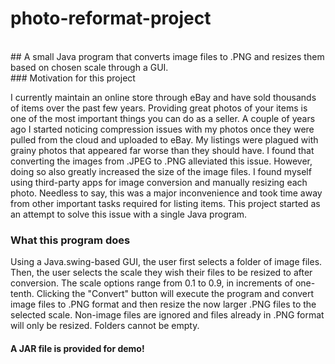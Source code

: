 # photo-reformat-project
<br>
## A small Java program that converts image files to .PNG and resizes them based on chosen scale through a GUI.
<br>
### Motivation for this project

I currently maintain an online store through eBay and have sold thousands of items over the past few years. Providing great photos of your items is one of the most important things you can do as a seller. A couple of years ago I started noticing compression issues with my photos once they were pulled from the cloud and uploaded to eBay. My listings were plagued with grainy photos that appeared far worse than they should have. I found that converting the images from .JPEG to .PNG alleviated this issue. However, doing so also greatly increased the size of the image files. I found myself using third-party apps for image conversion and manually resizing each photo. Needless to say, this was a major inconvenience and took time away from other important tasks required for listing items. This project started as an attempt to solve this issue with a single Java program.

### What this program does

Using a Java.swing-based GUI, the user first selects a folder of image files. Then, the user selects the scale they wish their files to be resized to after conversion. The scale options range from 0.1 to 0.9, in increments of one-tenth. Clicking the "Convert" button will execute the program and convert image files to .PNG format and then resize the now larger .PNG files to the selected scale. Non-image files are ignored and files already in .PNG format will only be resized. Folders cannot be empty.

#### A JAR file is provided for demo!
